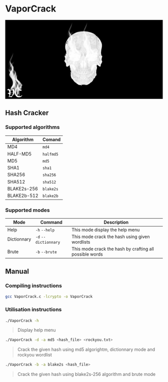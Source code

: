 # VaporCrack
![VaporCrack Logo](/assets/images/VaporCrack.png)

## Hash Cracker

### Supported algorithms
| Algorithm | Comand | 
| --- | --- |
| MD4 | `md4` |
| HALF-MD5 | `halfmd5` |
| MD5 | `md5` |
| SHA1 | `sha1` |
| SHA256 | `sha256` |
| SHA512 | `sha512` |
| BLAKE2s-256 | `blake2s` |
| BLAKE2b-512 | `blake2b` |

### Supported modes
| Mode | Command | Description |
| --- | --- | --- |
| Help | `-h` `--help` | This mode display the help menu |
| Dictionnary | `-d` `--dictionnary` | This mode crack the hash using given wordlists |
| Brute | `-b` `--brute` | This mode crack the hash by crafting all possible words |

## Manual

### Compiling instructions
```bash
gcc VaporCrack.c -lcrypto -o VaporCrack
```

### Utilisation instructions
```bash
./VaporCrack -h
```
> Display help menu

```bash
./VaporCrack -d -a md5 <hash_file> <rockyou.txt>
```

> Crack the given hash using md5 algorightm, dictionnary mode and rockyou wordlist

```bash
./VaporCrack -b -a blake2s <hash_file>
```
> Crack the given hash using blake2s-256 algorithm and brute mode
